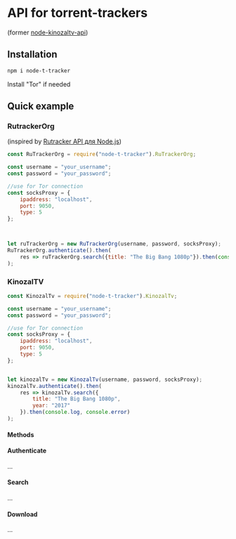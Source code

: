 # API for torrent-trackers
(former [node-kinozaltv-api](https://www.npmjs.com/package/node-kinozaltv-api))

## Installation

```bash
npm i node-t-tracker
```
Install "Tor" if needed

## Quick example 

### RutrackerOrg
(inspired by [Rutracker API для Node.js](https://github.com/nikityy/Rutracker-API))
```javascript
const RuTrackerOrg = require("node-t-tracker").RuTrackerOrg;

const username = "your_username";
const password = "your_password";

//use for Tor connection
const socksProxy = {
    ipaddress: "localhost",
    port: 9050,
    type: 5
};



let ruTrackerOrg = new RuTrackerOrg(username, password, socksProxy);
RuTrackerOrg.authenticate().then(
    res => ruTrackerOrg.search({title: "The Big Bang 1080p"}).then(console.log, console.error)
);
```

### KinozalTV
```javascript
const KinozalTv = require("node-t-tracker").KinozalTv;

const username = "your_username";
const password = "your_password";

//use for Tor connection
const socksProxy = {
    ipaddress: "localhost",
    port: 9050,
    type: 5
};


let kinozalTv = new KinozalTv(username, password, socksProxy);
kinozalTv.authenticate().then(
    res => kinozalTv.search({
        title: "The Big Bang 1080p",
        year: "2017"
    }).then(console.log, console.error)
);
```

#### Methods


#### Authenticate
...


#### Search
...


#### Download
...